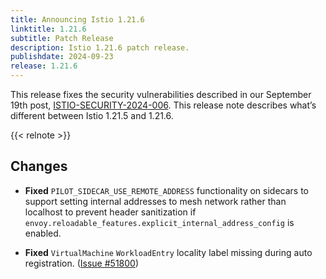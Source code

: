 ```yaml
---
title: Announcing Istio 1.21.6
linktitle: 1.21.6
subtitle: Patch Release
description: Istio 1.21.6 patch release.
publishdate: 2024-09-23
release: 1.21.6
---
```


This release fixes the security vulnerabilities described in our September 19th post, [ISTIO-SECURITY-2024-006](/pt-br/news/security/istio-security-2024-006).
This release note describes what’s different between Istio 1.21.5 and 1.21.6.

{{< relnote >}}

## Changes

- **Fixed** `PILOT_SIDECAR_USE_REMOTE_ADDRESS` functionality on sidecars to support setting internal addresses to mesh network rather than localhost to prevent header sanitization if `envoy.reloadable_features.explicit_internal_address_config` is enabled.

- **Fixed** `VirtualMachine` `WorkloadEntry` locality label missing during auto registration.
  ([Issue #51800](https://github.com/istio/istio/issues/51800))
